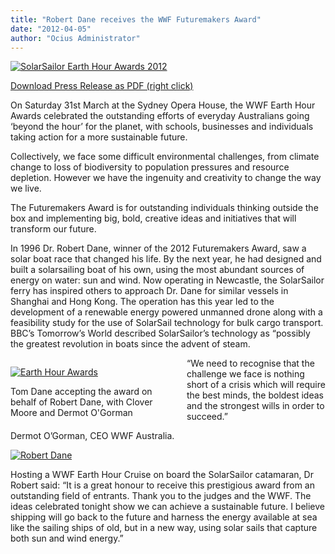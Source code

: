 ```yaml
---
title: "Robert Dane receives the WWF Futuremakers Award"
date: "2012-04-05"
author: "Ocius Administrator"
---
```


[![](http://solarsailor.com/wp-content/uploads/2012/04/WWF_EH_Awards_FM-AW_250x250px_Solar-Sailor1.jpg "SolarSailor Earth Hour Awards 2012")](http://solarsailor.com/wp-content/uploads/2012/04/WWF_EH_Awards_FM-AW_250x250px_Solar-Sailor1.jpg)

[Download Press Release as PDF (right click)](http://solarsailor.com/wp-content/uploads/2012/04/120403-SolarSailorwinsFuturemakers-for-web.pdf)

On Saturday 31st March at the Sydney Opera House, the WWF Earth Hour Awards celebrated the outstanding efforts of everyday Australians going ‘beyond the hour’ for the planet, with schools, businesses and individuals taking action for a more sustainable future.

Collectively, we face some difficult environmental challenges, from climate change to loss of biodiversity to population pressures and resource depletion. However we have the ingenuity and creativity to change the way we live.

The Futuremakers Award is for outstanding individuals thinking outside the box and implementing big, bold, creative ideas and initiatives that will transform our future.

In 1996 Dr. Robert Dane, winner of the 2012 Futuremakers Award, saw a solar boat race that changed his life. By the next year, he had designed and built a solarsailing boat of his own, using the most abundant sources of energy on water: sun and wind. Now operating in Newcastle, the SolarSailor ferry has inspired others to approach Dr. Dane for similar vessels in Shanghai and Hong Kong. The operation has this year led to the development of a renewable energy powered unmanned drone along with a feasibility study for the use of SolarSail technology for bulk cargo transport. BBC’s Tomorrow’s World described SolarSailor’s technology as “possibly the greatest revolution in boats since the advent of steam.

<div class="wp-caption alignleft" style="width: 262px; float: left; padding-right: 20px;">

[![](http://solarsailor.com/wp-content/uploads/2012/04/eh_earth_hour_2012_awards_night_solarsailor_futuremakers_winner_800x600_7305.jpg "Earth Hour Awards")](http://solarsailor.com/wp-content/uploads/2012/04/eh_earth_hour_2012_awards_night_solarsailor_futuremakers_winner_800x600_7305.jpg)

<span class="caption">
  Tom Dane accepting the award on behalf of Robert Dane, with Clover Moore and Dermot O'Gorman
</span>

</div>

“We need to recognise that the challenge we face is nothing short of a crisis which will require the best minds, the boldest ideas and the strongest wills in order to succeed.”

Dermot O’Gorman, CEO WWF Australia.

[![](http://solarsailor.com/wp-content/uploads/2012/04/1254298016829_RobertDane1_293623.jpg "Robert Dane")](http://solarsailor.com/wp-content/uploads/2012/04/1254298016829_RobertDane1_293623.jpg)

Hosting a WWF Earth Hour Cruise on board the SolarSailor catamaran, Dr Robert said: “It is a great honour to receive this prestigious award from an outstanding field of entrants. Thank you to the judges and the WWF. The ideas celebrated tonight show we can achieve a sustainable future. I believe shipping will go back to the future and harness the energy available at sea like the sailing ships of old, but in a new way, using solar sails that capture both sun and wind energy.”
